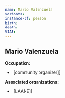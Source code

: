```yaml
---
name: Mario Valenzuela
variants: 
instance-of: person
birth: 
death: 
VIAF: 
---
```

## Mario Valenzuela

**Occupation:** 
- [[community organizer]]

**Associated organizations:** 
- [[LAANE]]